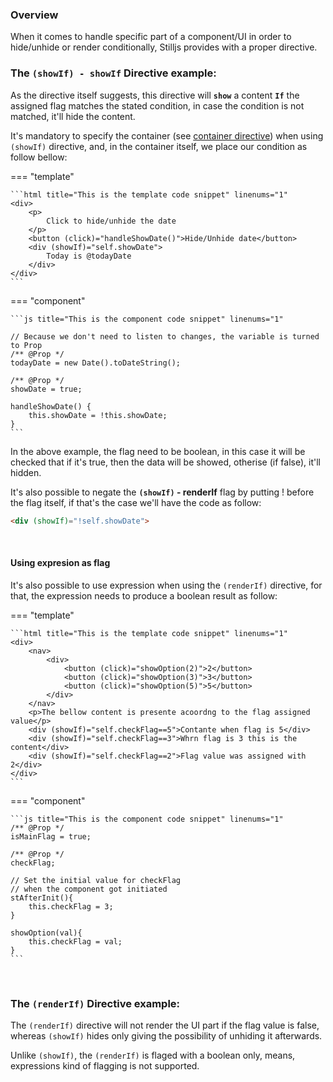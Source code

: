### Overview
When it comes to handle specific part of a component/UI in order to hide/unhide or render conditionally, Stilljs provides with a proper directive.



### The <b>`(showIf) - showIf`</b> Directive example:

As the directive itself suggests, this directive will <b>`show`</b> a content <b>`If`</B> the assigned flag matches the stated condition, in case the condition is not matched, it'll hide the content.

It's mandatory to specify the container (see <a href="../directive/#container-directive">container directive</a>) when using `(showIf)` directive, and, in the container itself, we place our condition as follow bellow:



=== "template"

    ```html title="This is the template code snippet" linenums="1"
    <div>
        <p>
            Click to hide/unhide the date
        </p>
        <button (click)="handleShowDate()">Hide/Unhide date</button>
        <div (showIf)="self.showDate">
            Today is @todayDate
        </div>
    </div>
    ```

=== "component"

    ```js title="This is the component code snippet" linenums="1"

    // Because we don't need to listen to changes, the variable is turned to Prop
    /** @Prop */
    todayDate = new Date().toDateString();

    /** @Prop */
    showDate = true;

    handleShowDate() {
        this.showDate = !this.showDate;
    }
    ```

In the above example, the flag need to be boolean, in this case it will be checked that if it's true, then the data will be showed, otherise (if false), it'll hidden. 

It's also possible to negate the <b>`(showIf)` - renderIf</b> flag by putting ! before the flag itself, if that's the case we'll have the code as follow:

```html
<div (showIf)="!self.showDate">
```

<br>

#### Using expresion as flag

It's also possible to use expression when using the `(renderIf)` directive, for that, the expression needs to produce a boolean result as follow:

=== "template"

    ```html title="This is the template code snippet" linenums="1"
    <div>
        <nav>
            <div>
                <button (click)="showOption(2)">2</button>
                <button (click)="showOption(3)">3</button>
                <button (click)="showOption(5)">5</button>
            </div>
        </nav>
        <p>The bellow content is presente acoordng to the flag assigned value</p>
        <div (showIf)="self.checkFlag==5">Contante when flag is 5</div>
        <div (showIf)="self.checkFlag==3">Whrn flag is 3 this is the content</div>
        <div (showIf)="self.checkFlag==2">Flag value was assigned with 2</div>
    </div>
    ```

=== "component"

    ```js title="This is the component code snippet" linenums="1"
    /** @Prop */
    isMainFlag = true;

    /** @Prop */
    checkFlag;

    // Set the initial value for checkFlag  
    // when the component got initiated
    stAfterInit(){
        this.checkFlag = 3;
    }

    showOption(val){
        this.checkFlag = val;
    }
    ```

<br>

### The <b>`(renderIf)`</b> Directive example:

The `(renderIf)` directive will not render the UI part if the flag value is false, whereas `(showIf)` hides only giving the possibility of unhiding it afterwards.

Unlike `(showIf)`, the `(renderIf)` is flaged with a boolean only, means, expressions kind of flagging is not supported.


<style>

    table.annotations tr td:first-child {
        width: 140px;
        font-weight: bold;
    }

    table.annotations tr:first-child {
        font-weight: bold !important;
    }

    table.annotations td {
        padding-left: 5px;
        padding-top: 5px;
        border: 1px solid rgb(193, 185, 185);
    }

    table.annotations tr:nth-child(even) {
        background:rgb(245, 239, 239);
    }

    table.annotations  { font-size:12px;, border: 1px solid; }

    dependent-l {
        border: 1px solid orange;
        background: yellow;
        text-align: center;
        border-radius:6px;
        margin-left: 5px;
        padding: 3px;
        font-size: 12px;
    }


    .tooltip {
    position: relative;
    display: inline-block;
    border-bottom: 1px dotted black;
    }

    .tooltip .tooltiptext {
    visibility: hidden;
    width: 120px;
    background-color: grey;
    color: #fff;
    text-align: center;
    border-radius: 6px;
    padding: 5px 5px;

    /* Position the tooltip */
    position: absolute;
    z-index: 1;
    }

    .tooltip:hover .tooltiptext {
    visibility: visible;
    }

</style>

<br>





